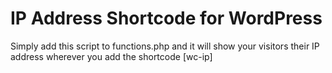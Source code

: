 # IP Address Shortcode for WordPress
Simply add this script to functions.php and it will show your visitors their IP address wherever you add the shortcode [wc-ip]
